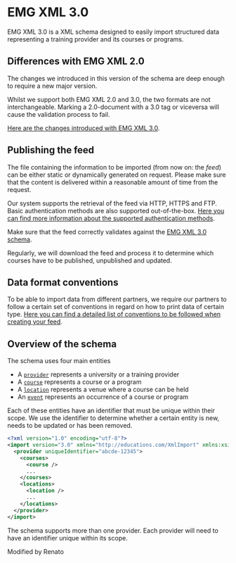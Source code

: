 # EMG XML 3.0
EMG XML 3.0 is a XML schema designed to easily import structured data representing a training provider and its courses or programs.

## Differences with EMG XML 2.0
The changes we introduced in this version of the schema are deep enough to require a new major version.

Whilst we support both EMG XML 2.0 and 3.0, the two formats are not interchangeable. Marking a 2.0-document with a 3.0 tag or viceversa will cause the validation process to fail.

[Here are the changes introduced with EMG XML 3.0](changes-from-20.md).

## Publishing the feed
The file containing the information to be imported (from now on: the _feed_) can be either static or dynamically generated on request. Please make sure that the content is delivered within a reasonable amount of time from the request.

Our system supports the retrieval of the feed via HTTP, HTTPS and FTP.
Basic authentication methods are also supported out-of-the-box. [Here you can find more information about the supported authentication methods](../shared/authentication.md).

Make sure that the feed correctly validates against the [EMG XML 3.0 schema](../../schemas/3.0).

Regularly, we will download the feed and process it to determine which courses have to be published, unpublished and updated.

## Data format conventions
To be able to import data from different partners, we require our partners to follow a certain set of conventions in regard on how to print data of certain type. [Here you can find a detailed list of conventions to be followed when creating your feed](../shared/data-format-conventions.md).

## Overview of the schema
The schema uses four main entities
* A [`provider`](provider.md) represents a university or a training provider
* A [`course`](course.md) represents a course or a program
* A [`location`](location.md) represents a venue where a course can be held
* An [`event`](event.md) represents an occurrence of a course or program

Each of these entities have an identifier that must be unique within their scope.
We use the identifier to determine whether a certain entity is new, needs to be updated or has been removed.

```xml
<?xml version="1.0" encoding="utf-8"?>
<import version="3.0" xmlns="http://educations.com/XmlImport" xmlns:xsi="http://www.w3.org/2001/XMLSchema-instance">
  <provider uniqueIdentifier="abcde-12345">
    <courses>
      <course />
      ...
    </courses>
    <locations>
      <location />
      ...
    </locations>
  </provider>
</import>
```

The schema supports more than one provider. Each provider will need to have an identifier unique within its scope.

Modified by Renato
